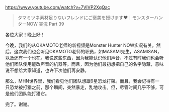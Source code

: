 https://www.youtube.com/watch?v=7VIVP2XgQac

> タマミツネ素材足りないフレンドにご褒美を授けます❤️｜モンスターハンターNOW 実況 Part 39 
 
各位大家！晚上好！

今晚，我们的从OKAMOTO老师的新视频是Monster Hunter NOW实况有关。然后，这次我们也会听见OKAMOTO老师的职员，如MASAMI先生，ASAMISAN，以及还有一个也在。我说这些东西，因为我能认识他们声音，不过有时我们也会听他们团队使用能改声音的机器等。而且，因为他们最初想把自己的名字隐藏，意味说不想给大家知道，也许下次他们再安静。

那么，MHN世界里，我们看见他们团队想跟9星恐龙打架。而且，我会记得有一只恐龙被打猎之前，那个瞬间，突然暴走，乱地攻击。但，尽管时间几乎不够，可是他们团队能打猎它。

完了。谢谢。
